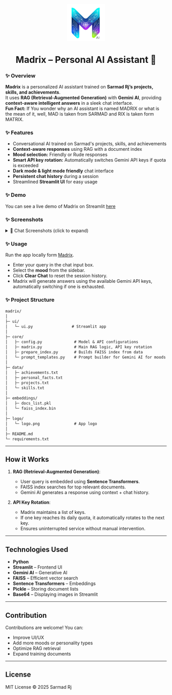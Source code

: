 <p align="center">
  <img src="logo/logo.png" width="120" alt="Madrix Logo">
</p>

<p>
  <h1 align="center">Madrix – Personal AI Assistant 🤖</h1>
</p>

### ✨ Overview

**Madrix** is a personalized AI assistant trained on **Sarmad Rj’s projects, skills, and achievements**.  
It uses **RAG (Retrieval-Augmented Generation)** with **Gemini AI**, providing **context-aware intelligent answers** in a sleek chat interface.  
**Fun Fact:** If You wonder why an AI assistant is named MADRIX or what is the mean of it, well, MAD is taken from SARMAD and RIX is taken form MATRIX.

### ✨ Features

*  Conversational AI trained on Sarmad's projects, skills, and achievements
*  **Context-aware responses** using RAG with a document index
*  **Mood selection:** Friendly or Rude responses
*  **Smart API key rotation:** Automatically switches Gemini API keys if quota is exceeded
*  **Dark mode & light mode friendly** chat interface
*  **Persistent chat history** during a session
*  Streamlined **Streamlit UI** for easy usage

### ✨ Demo

You can see a live demo of Madrix on Streamlit [here](https://madrix-personal-ai-assistant.streamlit.app/) 

### ✨ Screenshots

<details>
<summary>💬 Chat Screenshots (click to expand)</summary>

<p align="center">
  <img src="logo/chat_screenshot1.png" width="400" alt="Chat Screenshot 1">
</p>
<p align="center">
  <img src="logo/chat_screenshot2.png" width="400" alt="Chat Screenshot 2">
</p>
<p align="center">
  <img src="logo/chat_screenshot3.png" width="400" alt="Chat Screenshot 3">
</p>

</details>



### ✨ Usage

Run the app locally form [Madrix](https://madrix-personal-ai-assistant.streamlit.app/).

* Enter your query in the chat input box.
* Select the **mood** from the sidebar.
* Click **Clear Chat** to reset the session history.
* Madrix will generate answers using the available Gemini API keys, automatically switching if one is exhausted.

### ✨ Project Structure

```
madrix/
│
├─ ui/
│   └─ ui.py                 # Streamlit app
│
├─ core/
│   ├─ config.py              # Model & API configurations
│   ├─ madrix.py              # Main RAG logic, API key rotation
│   ├─ prepare_index.py       # Builds FAISS index from data
│   └─ prompt_templates.py    # Prompt builder for Gemini AI for moods
│
├─ data/
│   ├─ achievements.txt    
│   ├─ personal_facts.txt  
│   ├─ projects.txt       
│   └─ skills.txt         
│
├─ embeddings/
│   ├─ docs_list.pkl   
│   └─ faiss_index.bin    
│
├─ logo/
│   └─ logo.png               # App logo
│
├─ README.md
└─ requirements.txt
```

---

## How it Works

1. **RAG (Retrieval-Augmented Generation)**:

   * User query is embedded using **Sentence Transformers**.
   * FAISS index searches for top relevant documents.
   * Gemini AI generates a response using context + chat history.
2. **API Key Rotation**:

   * Madrix maintains a list of keys.
   * If one key reaches its daily quota, it automatically rotates to the next key.
   * Ensures uninterrupted service without manual intervention.

---

## Technologies Used

* **Python**
* **Streamlit** – Frontend UI
* **Gemini AI** – Generative AI
* **FAISS** – Efficient vector search
* **Sentence Transformers** – Embeddings
* **Pickle** – Storing document lists
* **Base64** – Displaying images in Streamlit

---

## Contribution

Contributions are welcome! You can:

* Improve UI/UX
* Add more moods or personality types
* Optimize RAG retrieval
* Expand training documents

---

## License

MIT License © 2025 Sarmad Rj



